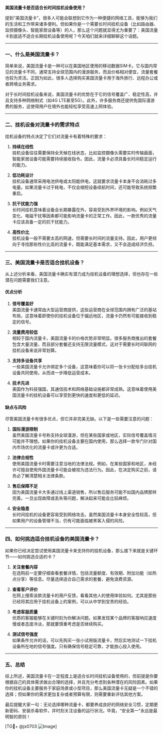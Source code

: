 **美国流量卡是否适合长时间挂机设备使用？**

提到“美国流量卡”，很多人可能会联想到它作为一种便捷的网络工具，能够为我们的生活和工作带来诸多便利。但如果你是一个需要长时间挂机设备（比如路由器、监控摄像头、智能家居设备等）的人，那么这个问题就显得尤为重要了：美国流量卡到底适不适合长期挂机设备使用呢？今天咱们就来详细聊聊这个话题。

---

### **一、什么是美国流量卡？**
简单来说，美国流量卡是一种可以在美国地区使用的移动数据SIM卡。它与国内常见的流量卡不同，通常支持全球范围内的漫游服务，而且价格相对便宜，流量套餐也较为灵活。正因为如此，很多人选择购买美国流量卡用于海外旅行、远程办公或者跨境业务需求。

对于长时间挂机设备来说，美国流量卡的优势在于它的信号覆盖广、稳定性高，并且支持多种网络制式（如4G LTE甚至5G）。此外，许多服务商还提供免国际漫游费的服务，这使得用户在境外也能轻松享受高速上网体验。

---

### **二、挂机设备对流量卡的需求特点**
挂机设备的特点决定了它们对流量卡有着特殊的要求：

1. **持续在线性**  
   挂机设备往往需要保持全天候在线状态，比如监控摄像头需要实时传输画面，智能家居设备可能需要持续接收指令。因此，流量卡必须具备长时间稳定运行的能力。

2. **低功耗设计**  
   挂机设备通常采用电池供电或太阳能供电，这就要求流量卡本身不会消耗过多电量。如果流量卡过于耗电，不仅会缩短设备续航时间，还可能导致系统频繁重启。

3. **抗干扰能力强**  
   长时间挂机意味着设备会长期暴露在外，容易受到外界环境的影响。例如天气变化、电磁干扰等因素都可能影响流量卡的正常工作。因此，一款优秀的流量卡应该具备一定的抗干扰能力。

4. **高性价比**  
   挂机设备一般不需要太高的网速，但需要长时间的流量支持。因此，用户更倾向于寻找那些性价比高的流量卡，既能满足基本需求，又不会造成经济负担。

---

### **三、美国流量卡是否适合挂机设备？**
从上述分析来看，美国流量卡确实有潜力成为挂机设备的理想选择，但也存在一些潜在问题需要我们注意。

#### **优点分析**
1. **信号覆盖好**  
   美国流量卡通常由大型运营商提供，这些运营商在全球范围内拥有广泛的基站布局，这意味着即使你的挂机设备位于偏远地区，流量卡仍然有可能接收到稳定的信号。

2. **流量费用较低**  
   相较于国内流量卡，美国流量卡的价格优势非常明显。很多服务商推出的套餐包含大量流量，而且部分套餐还支持无限流量模式，这对于需要长时间联网的挂机设备来说非常划算。

3. **支持多设备共享**  
   一些美国流量卡允许绑定多个设备，这意味着你可以将一张卡分配给多台挂机设备共同使用，从而进一步降低运营成本。

4. **技术先进**  
   美国作为科技强国，其通信技术和网络基础设施都非常成熟。这意味着使用美国流量卡的挂机设备可以享受到更快的速度和更低的延迟。

#### **缺点与风险**
尽管美国流量卡有很多优点，但它并非完美无缺。以下是一些需要注意的问题：

1. **国际漫游限制**  
   虽然美国流量卡号称支持全球漫游，但在某些国家或地区，实际信号覆盖情况可能并不理想。如果你的挂机设备主要在国内使用，那么选择一款专门针对国内市场优化的流量卡或许更为合适。

2. **法律合规性**  
   使用美国流量卡时需要注意当地的法律法规。例如，在某些国家和地区，未经许可擅自使用外国流量卡可能会被视为违法行为。因此，在决定购买之前，请务必了解清楚相关法律条款。

3. **售后保障不足**  
   因为美国流量卡大多通过线上渠道销售，所以售后服务可能不如国内品牌那样完善。一旦出现故障或丢失等问题，解决起来可能会比较麻烦。

4. **安全隐患**  
   长时间挂机的设备更容易受到网络攻击。虽然美国流量卡本身安全性较高，但如果用户的设备管理不当，仍有可能面临被黑客入侵的风险。

---

### **四、如何挑选适合挂机设备的美国流量卡？**
如果你已经决定尝试使用美国流量卡来支持你的挂机设备，那么接下来就是关键环节——如何挑选合适的卡？

1. **关注套餐内容**  
   在选购前一定要仔细查看套餐详情，包括流量额度、有效期、附加功能（如热点分享）等信息。尽量选择适合自己需求的套餐，避免浪费资源。

2. **查看客户评价**  
   在网上搜索该款流量卡的用户反馈，看看其他人的使用体验如何。尤其是那些已经将其应用于挂机设备上的案例，可以从中学到宝贵的经验。

3. **考虑客服质量**  
   优质的客服能够在关键时刻为你解决问题。如果发现某个品牌的客服响应速度慢或者态度冷淡，那就要慎重考虑是否继续购买。

4. **测试信号强度**  
   如果条件允许的话，可以先购买一张小试用版流量卡，然后实地测试一下挂机设备所在地的信号强度。只有确保信号稳定可靠，才能放心投入使用。

---

### **五、总结**
综上所述，美国流量卡在一定程度上是适合长时间挂机设备使用的，但前提是你要根据自己的具体需求做出合理的选择，并且充分考虑到各种潜在的风险因素。如果你的挂机设备主要服务于家庭场景或小型项目，那么美国流量卡无疑是一个不错的选择；但如果你的需求更加复杂或者预算有限，则需要重新评估其他方案。

最后提醒大家一句：无论选择哪种流量卡，都要养成良好的网络安全习惯，定期更新密码、安装杀毒软件，并时刻关注设备的运行状况。毕竟，“安全第一”永远是最明智的原则！

[TG💪+ @jx0703 ![Image](https://github.com/user-attachments/assets/dbca1d08-cadb-493c-b0ec-ad6f7a83f270)]